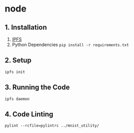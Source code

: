 # node

## 1. Installation
1. [IPFS](https://docs.ipfs.io/guides/guides/install/)
2. Python Dependencies ```pip install -r requirements.txt```

## 2. Setup
```
ipfs init
```

## 3. Running the Code
```
ipfs daemon
```

## 4. Code Linting
```
pylint --rcfile=pylintrc ../mnist_utility/
```
